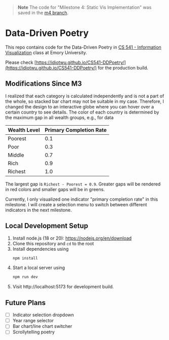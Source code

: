 > **Note**
> The code for "Milestone 4: Static Vis Implementation" was saved in the [m4 branch](https://github.com/idiotWu/CS541-DDPoetry/tree/m4).

# Data-Driven Poetry

This repo contains code for the Data-Driven Poetry in [CS 541 - Information Visualization](https://emilywall.github.io/vis/index.html) class at Emory University.

Please check [https://idiotwu.github.io/CS541-DDPoetry/](https://idiotwu.github.io/CS541-DDPoetry/) for the production build.

## Modifications Since M3

I realized that each category is calculated independently and is not a part of the whole, so stacked bar chart may not be suitable in my case. Therefore, I changed the design to an interactive globe where you can hover over a certain country to see details. The color of each country is determined by the maximum gap in all wealth groups, e.g., for data

| Wealth Level | Primary Completion Rate |
| ------------ | ----------------------- |
| Poorest      | 0.1                     |
| Poor         | 0.3                     |
| Middle       | 0.7                     |
| Rich         | 0.9                     |
| Richest      | 1.0                     |

The largest gap is `Richest - Poorest = 0.9`. Greater gaps will be rendered in red colors and smaller gaps will be in greens.

Currently, I only visualized one indicator "primary completion rate" in this milestone. I will create a selection menu to switch between different indicators in the next milestone.

## Local Development Setup

1. Install node.js (18 or 20): https://nodejs.org/en/download
2. Clone this repository and `cd` to the root
3. Install dependencies using
   ```bash
   npm install
   ```
4. Start a local server using
   ```bash
   npm run dev
   ```
5. Visit http://localhost:5173 for development build.

## Future Plans

- [ ] Indicator selection dropdown
- [ ] Year range selector
- [ ] Bar chart/line chart switcher
- [ ] Scrollytelling poetry
